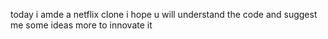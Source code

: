 today i amde a netflix clone i hope u will understand the code and suggest me some ideas more to innovate it
